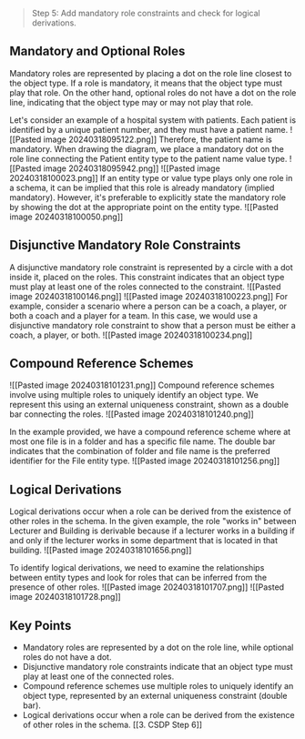 > Step 5: Add mandatory role constraints and check for logical derivations.
## Mandatory and Optional Roles

Mandatory roles are represented by placing a dot on the role line closest to the object type. If a role is mandatory, it means that the object type must play that role. On the other hand, optional roles do not have a dot on the role line, indicating that the object type may or may not play that role.

Let's consider an example of a hospital system with patients. Each patient is identified by a unique patient number, and they must have a patient name. 
![[Pasted image 20240318095122.png]]
Therefore, the patient name is mandatory. When drawing the diagram, we place a mandatory dot on the role line connecting the Patient entity type to the patient name value type.
![[Pasted image 20240318095942.png]]
![[Pasted image 20240318100023.png]]
If an entity type or value type plays only one role in a schema, it can be implied that this role is already mandatory (implied mandatory). However, it's preferable to explicitly state the mandatory role by showing the dot at the appropriate point on the entity type.
![[Pasted image 20240318100050.png]]

## Disjunctive Mandatory Role Constraints

A disjunctive mandatory role constraint is represented by a circle with a dot inside it, placed on the roles. This constraint indicates that an object type must play at least one of the roles connected to the constraint.
![[Pasted image 20240318100146.png]]
![[Pasted image 20240318100223.png]]
For example, consider a scenario where a person can be a coach, a player, or both a coach and a player for a team. In this case, we would use a disjunctive mandatory role constraint to show that a person must be either a coach, a player, or both.
![[Pasted image 20240318100234.png]]

## Compound Reference Schemes

![[Pasted image 20240318101231.png]]
Compound reference schemes involve using multiple roles to uniquely identify an object type. We represent this using an external uniqueness constraint, shown as a double bar connecting the roles.
![[Pasted image 20240318101240.png]]

In the example provided, we have a compound reference scheme where at most one file is in a folder and has a specific file name. The double bar indicates that the combination of folder and file name is the preferred identifier for the File entity type.
![[Pasted image 20240318101256.png]]

## Logical Derivations

Logical derivations occur when a role can be derived from the existence of other roles in the schema. In the given example, the role "works in" between Lecturer and Building is derivable because if a lecturer works in a building if and only if the lecturer works in some department that is located in that building.
![[Pasted image 20240318101656.png]]

To identify logical derivations, we need to examine the relationships between entity types and look for roles that can be inferred from the presence of other roles.
![[Pasted image 20240318101707.png]]
![[Pasted image 20240318101728.png]]
## Key Points

- Mandatory roles are represented by a dot on the role line, while optional roles do not have a dot.
- Disjunctive mandatory role constraints indicate that an object type must play at least one of the connected roles.
- Compound reference schemes use multiple roles to uniquely identify an object type, represented by an external uniqueness constraint (double bar).
- Logical derivations occur when a role can be derived from the existence of other roles in the schema.
[[3. CSDP Step 6]]